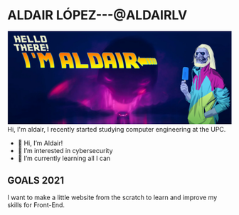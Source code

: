 # ALDAIR LÓPEZ---@ALDAIRLV
<img src="/images/header1.png"/>
Hi, I'm aldair, I recently started studying computer engineering at the UPC. 

- 👋 Hi, I’m Aldair!
- 👀 I’m interested in cybersecurity
- 🌱 I’m currently learning all I can

## GOALS 2021
I want to make a little website from the scratch to learn and improve my skills for Front-End.
<!----
 💞️ I’m looking to collaborate on 
- 📫 How to reach me ...
--->


